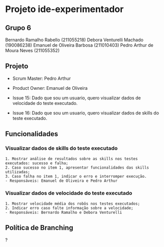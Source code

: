 # Projeto ide-experimentador

## Grupo 6

Bernardo Ramalho Rabello (211055218)
Debora Venturelli Machado (190086238)
Emanuel de Oliveira Barbosa (211010403)
Pedro Arthur de Moura Neves (211055352)


## Projeto

- Scrum Master: Pedro Arthur
- Product Owner: Emanuel de Oliveira

- Issue 15: Dado que sou um usuario, quero visualizar dados de velocidade do teste executado.
- Issue 16: Dado que sou um usuario, quero visualizar dados de skills do teste executado.


## Funcionalidades
### Visualizar dados de skills do teste executado
    1. Mostrar análise de resultados sobre as skills nos testes executados: sucesso e falha;
    2. Caso sucesso no item 1, apresentar funcionalidades das skills utilizadas;
    3. Caso falha no item 1, indicar o erro e interromper execução.
    - Responsáveis: Emanuel de Oliveira e Pedro Arthur

### Visualizar dados de velocidade do teste executado
    1. Mostrar velocidade média dos robôs nos testes executados;
    2. Indicar erro caso falte informação sobre a velocidade;
    - Responsáveis: Bernardo Ramalho e Debora Venturelli

## Política de Branching
?
